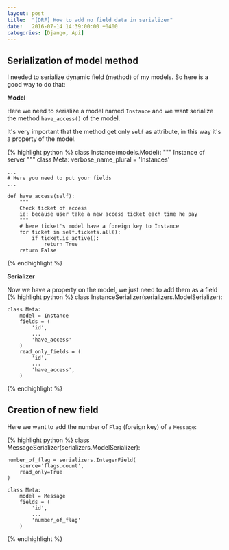 ```yaml
---
layout: post
title:  "[DRF] How to add no field data in serializer"
date:   2016-07-14 14:39:00:00 +0400
categories: [Django, Api]
---
```


## Serialization of model method ##

I needed to serialize dynamic field (method) of my models. So here is 
a good way to do that: 

**Model**

Here we need to serialize a model named `Instance` and we want 
serialize the method `have_access()` of the model.

It's very important that the method get only `self` as attribute, in 
this way it's a property of the model.

{% highlight python %}
class Instance(models.Model):
    """
    Instance of server
    """
    class Meta:
        verbose_name_plural = 'Instances'

    ...
    # Here you need to put your fields
    ...

    def have_access(self):
        """
        Check ticket of access
        ie: because user take a new access ticket each time he pay
        """
        # here ticket's model have a foreign key to Instance
        for ticket in self.tickets.all():
            if ticket.is_active():
                return True
        return False
{% endhighlight %}

**Serializer**

Now we have a property on the model, we just need to add them as a field
{% highlight python %}
class InstanceSerializer(serializers.ModelSerializer):

    class Meta:
        model = Instance
        fields = (
            'id',
            ...
            'have_access'
        )
        read_only_fields = (
            'id',
            ...
            'have_access',
        )
{% endhighlight %}

## Creation of new field ##

Here we want to add the number of `Flag` (foreign key) of a `Message`:

{% highlight python %}
class MessageSerializer(serializers.ModelSerializer):

    number_of_flag = serializers.IntegerField(
        source='flags.count',
        read_only=True
    )
    
    class Meta:
        model = Message
        fields = (
            'id', 
            ...
            'number_of_flag'
        )

{% endhighlight %}

